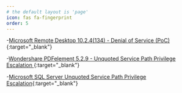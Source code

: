 ```yaml
---
# the default layout is 'page'
icon: fas fa-fingerprint
order: 5
---
```



-[Microsoft Remote Desktop 10.2.4(134) - Denial of Service (PoC)](https://www.exploit-db.com/exploits/46236){:target="_blank"}

-[Wondershare PDFelement 5.2.9 - Unquoted Service Path Privilege Escalation ](https://www.exploit-db.com/exploits/40535){:target="_blank"}

-[Microsoft SQL Server Unquoted Service Path Privilege Escalation](https://cxsecurity.com/issue/WLB-2016100140){:target="_blank"}